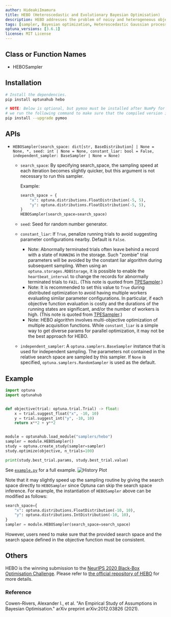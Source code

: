 ```yaml
---
author: HideakiImamura
title: HEBO (Heteroscedastic and Evolutionary Bayesian Optimisation)
description: HEBO addresses the problem of noisy and heterogeneous objective functions by using a heteroscedastic Gaussian process and an evolutionary algorithm.
tags: [sampler, Bayesian optimization, Heteroscedastic Gaussian process, Evolutionary algorithm]
optuna_versions: [3.6.1]
license: MIT License
---
```


## Class or Function Names

- HEBOSampler

## Installation

```bash
# Install the dependencies.
pip install optunahub hebo

# NOTE: Below is optional, but pymoo must be installed after NumPy for faster HEBOSampler,
# we run the following command to make sure that the compiled version is installed.
pip install --upgrade pymoo
```

## APIs

- `HEBOSampler(search_space: dict[str, BaseDistribution] | None = None, *, seed: int | None = None, constant_liar: bool = False, independent_sampler: BaseSampler | None = None)`
  - `search_space`: By specifying search_space, the sampling speed at each iteration becomes slightly quicker, but this argument is not necessary to run this sampler.

    Example:

    ```python
    search_space = {
        "x": optuna.distributions.FloatDistribution(-5, 5),
        "y": optuna.distributions.FloatDistribution(-5, 5),
    }
    HEBOSampler(search_space=search_space)
    ```

  - `seed`: Seed for random number generator.

  - `constant_liar`: If `True`, penalize running trials to avoid suggesting parameter configurations nearby. Default is `False`.

    - Note: Abnormally terminated trials often leave behind a record with a state of `RUNNING` in the storage. Such "zombie" trial parameters will be avoided by the constant liar algorithm during subsequent sampling. When using an `optuna.storages.RDBStorage`, it is possible to enable the `heartbeat_interval` to change the records for abnormally terminated trials to `FAIL`. (This note is quoted from [TPESampler](https://github.com/optuna/optuna/blob/v4.1.0/optuna/samplers/_tpe/sampler.py#L215-L222).)
    - Note: It is recommended to set this value to `True` during distributed optimization to avoid having multiple workers evaluating similar parameter configurations. In particular, if each objective function evaluation is costly and the durations of the running states are significant, and/or the number of workers is high. (This note is quoted from [TPESampler](https://github.com/optuna/optuna/blob/v4.1.0/optuna/samplers/_tpe/sampler.py#L224-L229).)
    - Note: HEBO algorithm involves multi-objective optimization of multiple acquisition functions. While `constant_liar` is a simple way to get diverse params for parallel optimization, it may not be the best approach for HEBO.

  - `independent_sampler`: A `optuna.samplers.BaseSampler` instance that is used for independent sampling. The parameters not contained in the relative search space are sampled by this sampler. If `None` is specified, `optuna.samplers.RandomSampler` is used as the default.

## Example

```python
import optuna
import optunahub


def objective(trial: optuna.trial.Trial) -> float:
    x = trial.suggest_float("x", -10, 10)
    y = trial.suggest_int("y", -10, 10)
    return x**2 + y**2


module = optunahub.load_module("samplers/hebo")
sampler = module.HEBOSampler()
study = optuna.create_study(sampler=sampler)
study.optimize(objective, n_trials=100)

print(study.best_trial.params, study.best_trial.value)
```

See [`example.py`](https://github.com/optuna/optunahub-registry/blob/main/package/samplers/hebo/example.py) for a full example.
![History Plot](images/hebo_optimization_history.png "History Plot")

Note that it may slightly speed up the sampling routine by giving the search space directly to `HEBOSampler` since Optuna can skip the search space inference.
For example, the instantiation of `HEBOSampler` above can be modified as follows:

```python
search_space={
    "x": optuna.distributions.FloatDistribution(-10, 10),
    "y": optuna.distributions.IntDistribution(-10, 10),
}
sampler = module.HEBOSampler(search_space=search_space)
```

However, users need to make sure that the provided search space and the search space defined in the objective function must be consistent.

## Others

HEBO is the winning submission to the [NeurIPS 2020 Black-Box Optimisation Challenge](https://bbochallenge.com/leaderboard).
Please refer to [the official repository of HEBO](https://github.com/huawei-noah/HEBO/tree/master/HEBO) for more details.

### Reference

Cowen-Rivers, Alexander I., et al. "An Empirical Study of Assumptions in Bayesian Optimisation." arXiv preprint arXiv:2012.03826 (2021).

